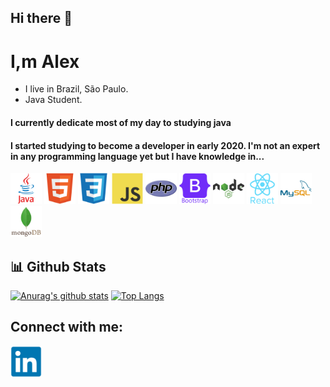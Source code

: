 ## Hi there 👋
# I,m Alex 
- I live in Brazil, São Paulo.
- Java Student.  

#### I currently dedicate most of my day to studying java 
#### I started studying to become a developer in early 2020. I'm not an expert in any programming language yet but I have knowledge in...

<img src="https://raw.githubusercontent.com/devicons/devicon/master/icons/java/java-original-wordmark.svg" alt="java icon" width="50" height="50" style="max-width:100%;"></img>
<img src="https://raw.githubusercontent.com/devicons/devicon/master/icons/html5/html5-original.svg" alt="html icon" width="50" height="50" style="max-width:100%;"></img>
<img src="https://raw.githubusercontent.com/devicons/devicon/master/icons/css3/css3-original.svg" alt="css icon" width="50" height="50" style="max-width:100%;"></img>
<img src="https://raw.githubusercontent.com/devicons/devicon/master/icons/javascript/javascript-original.svg" alt="javascript icon" width="50" height="50" style="max-width:100%;"></img>
<img src="https://raw.githubusercontent.com/devicons/devicon/master/icons/php/php-original.svg" alt="php icon" width="50" height="50" style="max-width:100%;"></img>
<img src="https://raw.githubusercontent.com/devicons/devicon/master/icons/bootstrap/bootstrap-plain-wordmark.svg" alt="bootstrap icon" width="50" height="50" style="max-width:100%;"></img>
<img src="https://raw.githubusercontent.com/devicons/devicon/master/icons/nodejs/nodejs-original-wordmark.svg" alt="nodejs icon" width="50" height="50" style="max-width:100%;"></img>
<img src="https://raw.githubusercontent.com/devicons/devicon/master/icons/react/react-original-wordmark.svg" alt="react icon" width="50" height="50" style="max-width:100%;"></img>
<img src="https://raw.githubusercontent.com/devicons/devicon/master/icons/mysql/mysql-original-wordmark.svg" alt="mysql icon" width="50" height="50" style="max-width:100%;"></img>
<img src="https://raw.githubusercontent.com/devicons/devicon/master/icons/mongodb/mongodb-original-wordmark.svg" alt="mongodb icon" width="50" height="50" style="max-width:100%;"></img>


## :bar_chart: Github Stats
[![Anurag's github stats](https://github-readme-stats.vercel.app/api?username=alexferreiradecastro&show_icons=true&theme=merko)](https://github.com/alexferreiradecastro/github-readme-stats)
[![Top Langs](https://github-readme-stats.vercel.app/api/top-langs/?username=alexferreiradecastro&layout=compact&theme=merko)](https://github.com/alexferreiradecastro/github-readme-stats)

## Connect with me:<a href="https://www.linkedin.com/in/alexferreiradecastro" target="_blank">
<img align="center" alt="alexferreiradecastro in linkedin" height="50" width="50" src="https://raw.githubusercontent.com/devicons/devicon/master/icons/linkedin/linkedin-original.svg" style="max-width:100%;"></a>

<!--
**alexferreiradecastro/alexferreiradecastro** is a ✨ _special_ ✨ repository because its `README.md` (this file) appears on your GitHub profile.

Here are some ideas to get you started:

- 🔭 I’m currently working on ...
- 🌱 I’m currently learning ...
- 👯 I’m looking to collaborate on ...
- 🤔 I’m looking for help with ...
- 💬 Ask me about ...
- 📫 How to reach me: ...
- 😄 Pronouns: ...
- ⚡ Fun fact: ...
-->
